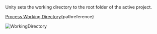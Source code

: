 Unity sets the working directory to the root folder of the active project.

[Process Working Directory](pathreference://PWD){pathreference}

![WorkingDirectory](Packages/com.passivepicasso.thunderkit/Documentation/graphics/PathComponents/WorkingDirectory.png)